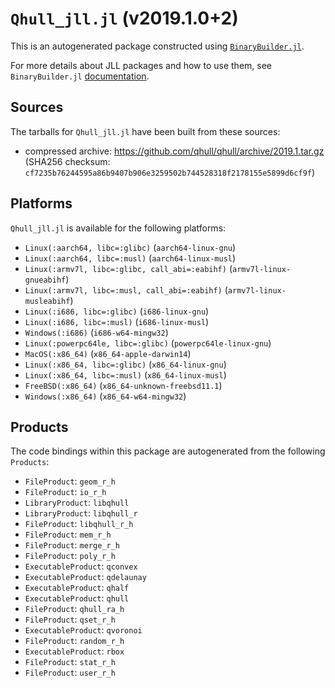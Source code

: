 # `Qhull_jll.jl` (v2019.1.0+2)

This is an autogenerated package constructed using [`BinaryBuilder.jl`](https://github.com/JuliaPackaging/BinaryBuilder.jl).

For more details about JLL packages and how to use them, see `BinaryBuilder.jl` [documentation](https://juliapackaging.github.io/BinaryBuilder.jl/dev/jll/).

## Sources

The tarballs for `Qhull_jll.jl` have been built from these sources:

* compressed archive: https://github.com/qhull/qhull/archive/2019.1.tar.gz (SHA256 checksum: `cf7235b76244595a86b9407b906e3259502b744528318f2178155e5899d6cf9f`)

## Platforms

`Qhull_jll.jl` is available for the following platforms:

* `Linux(:aarch64, libc=:glibc)` (`aarch64-linux-gnu`)
* `Linux(:aarch64, libc=:musl)` (`aarch64-linux-musl`)
* `Linux(:armv7l, libc=:glibc, call_abi=:eabihf)` (`armv7l-linux-gnueabihf`)
* `Linux(:armv7l, libc=:musl, call_abi=:eabihf)` (`armv7l-linux-musleabihf`)
* `Linux(:i686, libc=:glibc)` (`i686-linux-gnu`)
* `Linux(:i686, libc=:musl)` (`i686-linux-musl`)
* `Windows(:i686)` (`i686-w64-mingw32`)
* `Linux(:powerpc64le, libc=:glibc)` (`powerpc64le-linux-gnu`)
* `MacOS(:x86_64)` (`x86_64-apple-darwin14`)
* `Linux(:x86_64, libc=:glibc)` (`x86_64-linux-gnu`)
* `Linux(:x86_64, libc=:musl)` (`x86_64-linux-musl`)
* `FreeBSD(:x86_64)` (`x86_64-unknown-freebsd11.1`)
* `Windows(:x86_64)` (`x86_64-w64-mingw32`)

## Products

The code bindings within this package are autogenerated from the following `Products`:

* `FileProduct`: `geom_r_h`
* `FileProduct`: `io_r_h`
* `LibraryProduct`: `libqhull`
* `LibraryProduct`: `libqhull_r`
* `FileProduct`: `libqhull_r_h`
* `FileProduct`: `mem_r_h`
* `FileProduct`: `merge_r_h`
* `FileProduct`: `poly_r_h`
* `ExecutableProduct`: `qconvex`
* `ExecutableProduct`: `qdelaunay`
* `ExecutableProduct`: `qhalf`
* `ExecutableProduct`: `qhull`
* `FileProduct`: `qhull_ra_h`
* `FileProduct`: `qset_r_h`
* `ExecutableProduct`: `qvoronoi`
* `FileProduct`: `random_r_h`
* `ExecutableProduct`: `rbox`
* `FileProduct`: `stat_r_h`
* `FileProduct`: `user_r_h`

